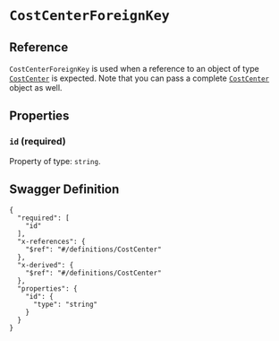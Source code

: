 # `CostCenterForeignKey` #





## Reference ##

`CostCenterForeignKey` is used when a reference to an object of type [`CostCenter`](./../definitions/CostCenter.mkd) is expected.
Note that you can pass a complete [`CostCenter`](./../definitions/CostCenter.mkd) object as well.


## Properties ##

### `id` (required) ###




Property of type: `string`.







## Swagger Definition ##

    {
      "required": [
        "id"
      ], 
      "x-references": {
        "$ref": "#/definitions/CostCenter"
      }, 
      "x-derived": {
        "$ref": "#/definitions/CostCenter"
      }, 
      "properties": {
        "id": {
          "type": "string"
        }
      }
    }
